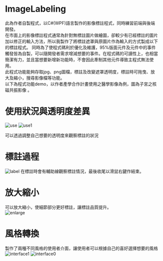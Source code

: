 # ImageLabeling  
  
此為作者自製程式，以C#(WPF)語言製作的影像標註程式，同時練習前端與後端開發。  
在市面上的影像標註程式通常為針對無標註圖片做繪圖，卻較少有已經標註的圖片加以修正的輸入方法，所以我製作了將標註遮罩與原圖片作為輸入的方式製成以下的標註程式。
同時為了使程式碼利於優化及維護，95%版面元件及元件中的事件觸發皆為自製，可以隨開發者需求增減想要的事件。在程式碼的可讀性上，也相當簡潔有力，並且當想要新增新功能時，不會因此牽制其他元件導致主程式無法使用。  
此程式功能能夠存取jpg、png圖檔，標註及改變遮罩透明度，標註時可拖曳、放大及縮小，搜尋影像檔等功能。  
以下為程式功能demo，以作者產學合作計畫使用之醫學影像為例，圖為子宮之核磁共振影像 。 
# 使用狀況與透明度差異  
![use](https://user-images.githubusercontent.com/125433484/232139914-14576b1c-7182-4a64-b269-473f001d6c10.png)
![use1](https://user-images.githubusercontent.com/125433484/232139921-2589360f-ab31-4bce-91fb-e22fe6f15a41.png)

可以透過調整自己想要的透明度來觀察標註的狀況  
# 標註過程  
![label](https://user-images.githubusercontent.com/125433484/232140999-5bbe5133-c97a-4568-ac54-f39e55ee8c66.png)
在標註時會有輔助線觀察標註情況，最後收尾以滑鼠右鍵作結束。  
# 放大縮小  
可以放大縮小，使細節部分更好標註，讓標註品質提升。    
![enlarge](https://user-images.githubusercontent.com/125433484/232139872-541862b2-ce37-401d-878b-6ccea358f6f8.png)


# 風格轉換  
製作了兩種不同風格的使用者介面，讓使用者可以根據自己的喜好選擇想要的風格  
![interface1](https://user-images.githubusercontent.com/125433484/232137769-52cf667a-a958-4590-b3eb-38fcef66ba4f.png)
![interface0](https://user-images.githubusercontent.com/125433484/232137779-e0b9d6ca-84a4-4750-a8e6-e8c9ccf7c807.png)
